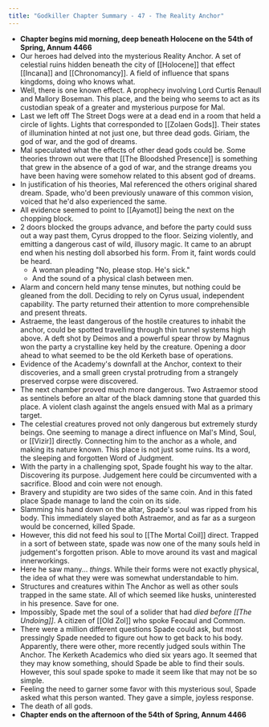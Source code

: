 ```yaml
---
title: "Godkiller Chapter Summary - 47 - The Reality Anchor"
---
```

- **Chapter begins mid morning, deep beneath Holocene on the 54th of Spring, Annum 4466**
- Our heroes had delved into the mysterious Reality Anchor. A set of celestial ruins hidden beneath the city of [[Holocene]] that effect [[Incana]] and [[Chronomancy]]. A field of influence that spans kingdoms, doing who knows what.
- Well, there is one known effect. A prophecy involving Lord Curtis Renaull and Mallory Boseman. This place, and the being who seems to act as its custodian speak of a greater and mysterious purpose for Mal.
- Last we left off The Street Dogs were at a dead end in a room that held a circle of lights. Lights that corresponded to [[Zolaen Gods]]. Their states of illumination hinted at not just one, but three dead gods. Giriam, the god of war, and the god of dreams.
- Mal speculated what the effects of other dead gods could be. Some theories thrown out were that [[The Bloodshed Presence]] is something that grew in the absence of a god of war, and the strange dreams you have been having were somehow related to this absent god of dreams.
- In justification of his theories, Mal referenced the others original shared dream. Spade, who'd been previously unaware of this common vision, voiced that he'd also experienced the same.
- All evidence seemed to point to [[Ayamot]] being the next on the chopping block.
- 2 doors blocked the groups advance, and before the party could suss out a way past them, Cyrus dropped to the floor. Seizing violently, and emitting a dangerous cast of wild, illusory magic. It came to an abrupt end when his nesting doll absorbed his form. From it, faint words could be heard.
	- A woman pleading "No, please stop. He's sick."
	- And the sound of a physical clash between men.
- Alarm and concern held many tense minutes, but nothing could be gleaned from the doll. Deciding to rely on Cyrus usual, independent capability. The party returned their attention to more comprehensible and present threats.
- Astraeme, the least dangerous of the hostile creatures to inhabit the anchor, could be spotted travelling through thin tunnel systems high above. A deft shot by Deimos and a powerful spear throw by Magnus won the party a crystalline key held by the creature. Opening a door ahead to what seemed to be the old Kerketh base of operations.
- Evidence of the Academy's downfall at the Anchor, context to their discoveries, and a small green crystal protruding from a strangely preserved corpse were discovered.
- The next chamber proved much more dangerous. Two Astraemor stood as sentinels before an altar of the black damning stone that guarded this place. A violent clash against the angels ensued with Mal as a primary target.
- The celestial creatures proved not only dangerous but extremely sturdy beings. One seeming to manage a direct influence on Mal's Mind, Soul, or [[Vizir]] directly. Connecting him to the anchor as a whole, and making its nature known. This place is not just some ruins. Its a word, the sleeping and forgotten Word of Judgment.
- With the party in a challenging spot, Spade fought his way to the altar. Discovering its purpose. Judgement here could be circumvented with a sacrifice. Blood and coin were not enough.
- Bravery and stupidity are two sides of the same coin. And in this fated place Spade manage to land the coin on its side.
- Slamming his hand down on the altar, Spade's soul was ripped from his body. This immediately slayed both Astraemor, and as far as a surgeon would be concerned, killed Spade.
- However, this did not feed his soul to [[The Mortal Coil]] direct. Trapped in a sort of between state, spade was now one of the many souls held in judgement's forgotten prison. Able to move around its vast and magical innerworkings.
- Here he saw many... *things*. While their forms were not exactly physical, the idea of what they were was somewhat understandable to him.
- Structures and creatures within The Anchor as well as other souls trapped in the same state. All of which seemed like husks, uninterested in his presence. Save for one.
- Impossibly, Spade met the soul of a solider that had *died before [[The Undoing]]*. A citizen of [[Old Zol]] who spoke Feocaul and Common.
- There were a million different questions Spade could ask, but most pressingly Spade needed to figure out how to get back to his body. Apparently, there were other, more recently judged souls within The Anchor. The Kerketh Academics who died six years ago. It seemed that they may know something, should Spade be able to find their souls. However, this soul spade spoke to made it seem like that may not be so simple.
- Feeling the need to garner some favor with this mysterious soul, Spade asked what this person wanted. They gave a simple, joyless response.
- The death of all gods.
- **Chapter ends on the afternoon of the 54th of Spring, Annum 4466**